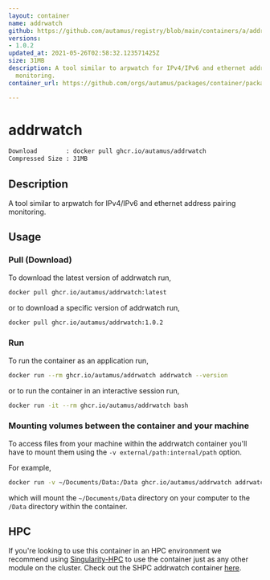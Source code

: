 ```yaml
---
layout: container
name: addrwatch
github: https://github.com/autamus/registry/blob/main/containers/a/addrwatch/spack.yaml
versions:
- 1.0.2
updated_at: 2021-05-26T02:58:32.123571425Z
size: 31MB
description: A tool similar to arpwatch for IPv4/IPv6 and ethernet address pairing
  monitoring.
container_url: https://github.com/orgs/autamus/packages/container/package/addrwatch

---
```

# addrwatch
```bash 
Download        : docker pull ghcr.io/autamus/addrwatch
Compressed Size : 31MB
```

## Description
A tool similar to arpwatch for IPv4/IPv6 and ethernet address pairing monitoring.

## Usage
### Pull (Download)
To download the latest version of addrwatch run,

```bash
docker pull ghcr.io/autamus/addrwatch:latest
```

or to download a specific version of addrwatch run,

```bash
docker pull ghcr.io/autamus/addrwatch:1.0.2
```
### Run
To run the container as an application run,
```bash
docker run --rm ghcr.io/autamus/addrwatch addrwatch --version
```

or to run the container in an interactive session run,
```bash
docker run -it --rm ghcr.io/autamus/addrwatch bash
```

### Mounting volumes between the container and your machine
To access files from your machine within the addrwatch container you'll have to mount them using the `-v external/path:internal/path` option.

For example,
```bash
docker run -v ~/Documents/Data:/Data ghcr.io/autamus/addrwatch addrwatch /Data/myData.csv
```
which will mount the `~/Documents/Data` directory on your computer to the `/Data` directory within the container.

## HPC
If you're looking to use this container in an HPC environment we recommend using [Singularity-HPC](https://singularity-hpc.readthedocs.io) to use the container just as any other module on the cluster. Check out the SHPC addrwatch container [here](https://singularityhub.github.io/singularity-hpc/r/ghcr.io-autamus-addrwatch/).